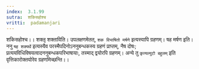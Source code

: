 ```yaml
---
index:  3.1.99
sutra:  शकिसहोश्च
vritti:  padamanjari
---
```


शकिसहोश्च।। शक्लृ शक्ताविति। उपलक्षणमेतत्, `शक विभाषितो मर्षणे` इत्यस्यापि ग्रहणम्। षह मर्षण इति। ननु `षह शक्यर्थे` इत्यस्यैव परस्मैपदिनोऽननुबन्धकस्य ग्रहणं प्राप्तम्, नैष दोषः; प्रत्ययविधिविषयत्वादननुबन्धकपरिभाषायाः, तस्माद् द्वयोरपि ग्रहणम्। अन्ये तु `कृत्यल्युटो बहुलम्` इति वृत्तिकारोक्तयोरेव ग्रहणमिच्छन्ति।।
